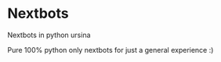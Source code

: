 # Nextbots
Nextbots in python ursina

Pure 100% python only nextbots for just a general experience :)
